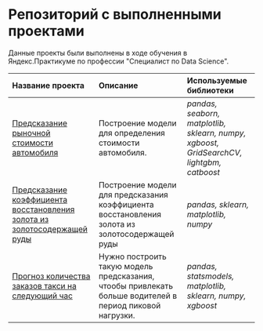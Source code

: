 # Репозиторий с выполненными проектами
Данные проекты были выполнены в ходе обучения в Яндекс.Практикуме по профессии  "Специалист по Data Science".

| Название проекта | Описание | Используемые библиотеки | 
| :---------------------- | :---------------------- | :---------------------- |
| [Предсказание рыночной стоимости автомобиля](car_cost_prediction_github) | Построение модели для определения стоимости автомобиля.| *pandas, seaborn, matplotlib, sklearn, numpy, xgboost, GridSearchCV, lightgbm, catboost* |
| [Предсказание коэффициента восстановления золота из золотосодержащей руды](rate_of_gold_recovery) |Построение модели для предсказания коэффициента восстановления золота из золотосодержащей руды| *pandas, sklearn, matplotlib, numpy* |
| [Прогноз количества заказов такси на следующий час](taxi_orders_prediction) |Нужно построить такую модель предсказания, чтообы привлекать больше водителей в период пиковой нагрузки.| *pandas, statsmodels, matplotlib, sklearn, numpy, xgboost* |
